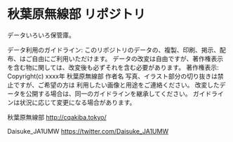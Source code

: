 # 秋葉原無線部 リポジトリ

データいろいろ保管庫。

データ利用のガイドライン:
このリポジトリのデータの、複製、印刷、掲示、配布、はご自由にご利用いただけます。
データの改変は自由ですが、著作権表示を含む物に関しては、改変後も必ずそれを含む必要があります。
    著作権表示: Copyright(c) xxxx年 秋葉原無線部 作者名
写真、イラスト部分の切り抜きは禁止ですが、ご希望の方は 利用したい画像と用途をご連絡ください。
改変したデータを公開する場合は、同一のガイドラインを継承してください。
ガイドラインは状況に応じて変更になる場合があります。

秋葉原無線部
http://cqakiba.tokyo/

Daisuke_JA1UMW
https://twitter.com/Daisuke_JA1UMW
